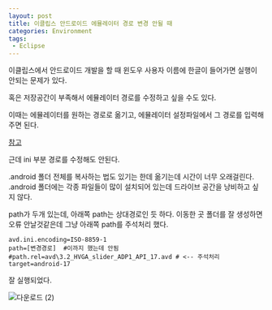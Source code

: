 ```yaml
--- 
layout: post
title: 이클립스 안드로이드 에뮬레이터 경로 변경 안될 때
categories: Environment
tags:
 - Eclipse
---
```


이클립스에서 안드로이드 개발을 할 때 윈도우 사용자 이름에 한글이 들어가면 실행이 안되는 문제가 있다. 

혹은 저장공간이 부족해서 에뮬레이터 경로를 수정하고 싶을 수도 있다. 

 

이때는 에뮬레이터를 원하는 경로로 옮기고, 에뮬레이터 설정파일에서 그 경로를 입력해주면 된다. 

 

[참고](http://blog.naver.com/PostView.nhn?blogId=just720&logNo=40116859844&categoryNo=9&parentCategoryNo=0&viewDate=&currentPage=1&postListTopCurrentPage=1&from=search)

 

근데 ini 부분 경로를 수정해도 안된다. 

.android 폴더 전체를 복사하는 법도 있기는 한데 옮기는데 시간이 너무 오래걸린다. .android 폴더에는 각종 파일들이 많이 설치되어 있는데 드라이브 공간을 낭비하고 싶지 않다. 

 
path가 두개 있는데, 아래쪽 path는 상대경로인 듯 하다. 이동한 곳 폴더를 잘 생성하면 오류 안날것같은데 그냥 아래쪽 path를 주석처리 했다. 

``` 
avd.ini.encoding=ISO-8859-1
path=[변경경로]  #이까지 했는데 안됨 
#path.rel=avd\3.2_HVGA_slider_ADP1_API_17.avd # <-- 주석처리 
target=android-17
 ```

잘 실행되었다. 

![다운로드 (2)](https://user-images.githubusercontent.com/63631604/97775333-1a4ff900-1ba3-11eb-89e7-c90455006294.png)
